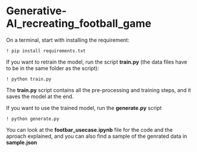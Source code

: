 # Generative-AI_recreating_football_game

On a terminal, start with installing the requirement:

    ! pip install requirements.txt

If you want to retrain the model, run the script **train.py** (the data files have to be in the same folder as the script):

    ! python train.py

The **train.py** script contains all the pre-processing and training steps, and it saves the model at the end.

If you want to use the trained model, run the **generate.py** script

    ! python generate.py

You can look at the **footbar_usecase.ipynb** file for the code and the aproach explained, and you can also find a sample of the genrated data in **sample.json**

